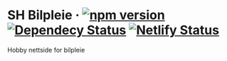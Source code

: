 # SH Bilpleie · [![npm version](https://badge.fury.io/js/react.svg)](//npmjs.com/package/react) [![Dependecy Status](https://david-dm.org/sindreha/shbilpleie.svg)]() [![Netlify Status](https://api.netlify.com/api/v1/badges/b6542fae-b70c-4501-ab8b-22006002e96f/deploy-status)](https://app.netlify.com/sites/shbilpleie/deploys)
Hobby nettside for bilpleie
